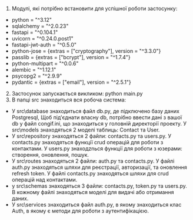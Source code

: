 1) Модулі, які потрібно встановити для успішної роботи застосунку:
 -  python = "^3.12"
 -  sqlalchemy = "^2.0.23"
 -  fastapi = "^0.104.1"
 -  uvicorn = "^0.24.0.post1"
 -  fastapi-jwt-auth = "^0.5.0"
 -  python-jose = {extras = ["cryptography"], version = "^3.3.0"}
 -  passlib = {extras = ["bcrypt"], version = "^1.7.4"}
 -  python-multipart = "^0.0.6"
 -  alembic = "^1.12.1"
 -  psycopg2 = "^2.9.9"
 -  pydantic = {extras = ["email"], version = "^2.5.1"}

2) Застосунок запускається викликом: python main.py
3) В папці src знаходиться вся робоча система:
 -  У src\database знаходиться файл db.py, де підключено базу даних Postgresql,
        Щоб під'єднати власну db, потрібно ввести дані з вашої db у файл congif.ini, що знаходиться у головній директорії проекту.
        У src\models знаходяться 2 моделі таблиць: Contact та User.
 -  У src\repository знаходяться 2 файли: contacts.py та users.py.
        У contacts.py знаходяться функції crud операцій для роботи з контактами.
        У users.py знаходznься функції для роботи з юзерами: створення, оновлення, пошук.
 -  У src\routes знаходяться 2 файли: auth.py та contacts.py.
        У файлі auth.py знаходяться шляхи для реєстрації, авторизації, та оновлення refresh token.
        У файлі contacts.py знаходяться шляхи для crud операцій над контактами.
 -  у src\schemas знаходяться 3 файли: contacts.py, token.py та users.py.
        В кожному файлі знаходяться моделі для видачі або отримання даних.
 -  У src\services знаходиться файл auth.py, в якому знаходиться клас Auth, в якому є методи для роботи з аутентифікацією.


